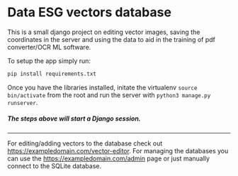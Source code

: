 # Data ESG vectors database
This is a small django project on editing vector images, saving the coordinates in the server and using the data to aid in the training of pdf converter/OCR ML software.

To setup the app simply run:

````python
pip install requirements.txt
````

Once you have the libraries installed, initate the virtualenv `source bin/activate`  from the root and run the server with `python3 manage.py runserver`.

##### The steps above will start a Django session. 

------

For editing/adding vectors to the database check out https://exampledomain.com/vector-editor. For managing the databases you can use the  https://exampledomain.com/admin page or just manually connect to the SQLite database.
